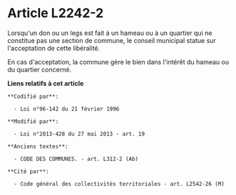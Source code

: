 # Article L2242-2

Lorsqu'un don ou un legs est fait à un hameau ou à un quartier qui ne constitue pas une section de commune, le conseil
municipal statue sur l'acceptation de cette libéralité.

En cas d'acceptation, la commune gère le bien dans l'intérêt du hameau ou du quartier concerné.

**Liens relatifs à cet article**

	**Codifié par**:

	  - Loi n°96-142 du 21 février 1996

	**Modifié par**:

	  - Loi n°2013-428 du 27 mai 2013 - art. 19

	**Anciens textes**:

	  - CODE DES COMMUNES. - art. L312-2 (Ab)

	**Cité par**:

	  - Code général des collectivités territoriales - art. L2542-26 (M)
